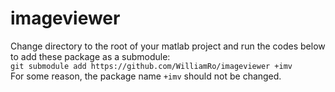# imageviewer
Change directory to the root of your matlab project and run the codes below to add these package as a submodule:
<br>
`git submodule add https://github.com/WilliamRo/imageviewer +imv`
<br>
For some reason, the package name `+imv` should not be changed.
